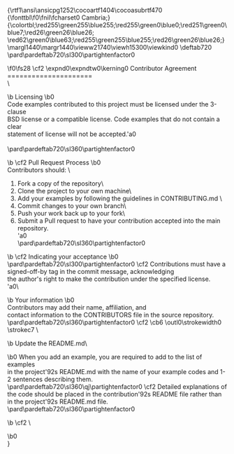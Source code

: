 {\rtf1\ansi\ansicpg1252\cocoartf1404\cocoasubrtf470
{\fonttbl\f0\fnil\fcharset0 Cambria;}
{\colortbl;\red255\green255\blue255;\red255\green0\blue0;\red251\green0\blue7;\red26\green26\blue26;
\red62\green0\blue63;\red255\green255\blue255;\red26\green26\blue26;}
\margl1440\margr1440\vieww21740\viewh15300\viewkind0
\deftab720
\pard\pardeftab720\sl300\partightenfactor0

\f0\fs28 \cf2 \expnd0\expndtw0\kerning0
Contributor Agreement\
=====================\
\

\b Licensing
\b0 \
Code examples contributed to this project must be licensed under the 3-clause\
BSD license or a compatible license. Code examples that do not contain a clear\
statement of license will not be accepted.\'a0\
\
\pard\pardeftab720\sl360\partightenfactor0

\b \cf2 Pull Request Process
\b0 \
Contributors should: \
1. Fork a copy of the repository\
2. Clone the project to your own machine\
3. Add your examples by following the guidelines in CONTRIBUTING.md \
4. Commit changes to your own branch\
5. Push your work back up to your fork\
6. Submit a Pull request to have your contribution accepted into the main repository. \
\'a0\
\pard\pardeftab720\sl360\partightenfactor0

\b \cf2 Indicating your acceptance
\b0 \
\pard\pardeftab720\sl300\partightenfactor0
\cf2 Contributions must have a signed-off-by tag in the commit message, acknowledging\
the author's right to make the contribution under the specified license.\
\'a0\

\b Your information
\b0 \
Contributors may add their name, affiliation, and\
contact information to the CONTRIBUTORS file in the source repository.\
\pard\pardeftab720\sl360\partightenfactor0
\cf2 \cb6 \outl0\strokewidth0 \strokec7 \

\b Update the README.md\

\b0 When you add an example, you are required to add to the list of examples \
in the project\'92s README.md with the name of your example codes and 1-2 sentences describing them. \
\pard\pardeftab720\sl360\qj\partightenfactor0
\cf2 Detailed explanations of the code should be placed in the contribution\'92s README file rather than in the project\'92s README.md file.\
\pard\pardeftab720\sl360\partightenfactor0

\b \cf2 \

\b0 \
}
